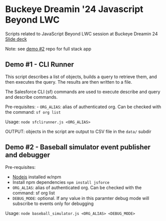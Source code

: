 # Buckeye Dreamin '24 Javascript Beyond LWC
Scripts related to JavaScript Beyond LWC session at Buckeye Dreamin 24
[Slide deck](https://github.com/kormco/ek-BD24-js/blob/main/demo-assets/JavaScript%20beyond%20LWC%20-%20Kormos%20-%20Buckeye%20Dreamin%202024.pdf)

Note: see [demo #2](https://github.com/kormco/bd24-demo2) repo for full stack app

## Demo #1 - CLI Runner

  This script describes a list of objects, builds a query to retrieve them, and then executes the query.
    The results are then written to a file.
    
  The Salesforce CLI (sf) commands are used to execute describe and query and describe commands.


  Pre-requisites:
      - ```ORG_ALIAS```: alias of authenticated org. Can be checked with the command: ```sf org list ```

  Usage: ```node sfclirunner.js <ORG_ALIAS>```
  
  OUTPUT: objects in the script are output to CSV file in the ```data/``` subdir
  
## Demo #2 - Baseball simulator event publisher and debugger

Pre-requisites:
  - [Nodejs](https://nodejs.org/en) installed w/npm
  - Install npm dependencies
    ```npm install jsforce```
  - ```ORG_ALIAS```: alias of authenticated org. Can be checked with the command: sf org list
  - ```DEBUG_MODE```: optional. If any value in this paramter debug mode will subscribe to events only for debugging


Usage: ```node baseball_simulator.js <ORG_ALIAS> <DEBUG_MODE>```
  


